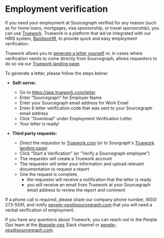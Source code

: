 # Employment verification

If you need your employment at Sourcegraph verified for any reason (such as for home loans, mortgages, visa sponsorship, or travel sponsorship), you can use [Truework](https://www.truework.com/). Truework is a platform that we’ve integrated with our HRIS system, [BambooHR](https://sourcegraph.bamboohr.com/login.php?r=%2Fhome%2F), to provide quick and easy employment verification.

Truework allows you to [generate a letter yourself](https://app.truework.com/letter) or, in cases where verification needs to come directly from Sourcegraph, allows requestors to do so via our [Truework landing page](https://www.truework.com/verifications/sourcegraph-employment-verification/).

To generate a letter, please follow the steps below:

- **Self-serve:**

  - Go to https://app.truework.com/letter
  - Enter “Sourcegraph” for Employer Name
  - Enter your Sourcegraph email address for Work Email
  - Enter 8 letter verification code that was sent to your Sourcegraph email address
  - Click "Download" under Employment Verification Letter
  - Your letter is ready!

- **Third party requests:**
  - Direct the requestor to [Truework.com](truework.com) (or to Sourgraph's [Truework landing page](https://www.truework.com/verifications/sourcegraph-employment-verification/))
  - Click “Start a Verification” (or "Verify a Sourcegraph employee")
  - The requestor will create a Truework account
  - The requestor will enter your information and upload relevant documentation to request a report
  - One the request is complete,
    - the requestor will receive a notification that the letter is ready
    - you will receive an email from Truework at your Sourcegraph email address to review the report and comment

If a phone call is required, please share our company phone number, (650) 273-5591, and notify people-ops@sourcegraph.com that you will need a verbal verification of employment.

If you have any questions about Truework, you can reach out to the People Ops team at the [#people-ops](https://sourcegraph.slack.com/archives/CQAGQKC4A) Slack channel or people-ops@sourcegraph.com.
